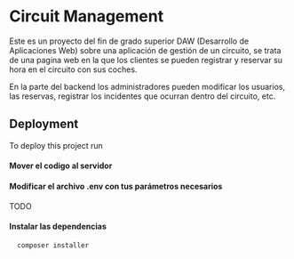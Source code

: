 
# Circuit Management

Este es un proyecto del fin de grado superior DAW (Desarrollo de Aplicaciones Web) sobre una aplicación de gestión de un circuito, se trata de una pagina web en la que los clientes se pueden registrar y reservar su hora en el circuito con sus coches.

En la parte del backend los administradores pueden modificar los usuarios, las reservas, registrar los incidentes que ocurran dentro del circuito, etc.


## Deployment

To deploy this project run

#### Mover el codigo al servidor

#### Modificar el archivo .env con tus parámetros necesarios

TODO

#### Instalar las dependencias
```bash
  composer installer
```

